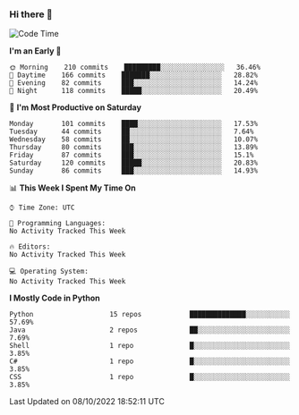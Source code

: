 ### Hi there 👋

<!--START_SECTION:waka-->
![Code Time](http://img.shields.io/badge/Code%20Time-260%20hrs%2027%20mins-blue)

**I'm an Early 🐤** 

```text
🌞 Morning    210 commits    █████████░░░░░░░░░░░░░░░░   36.46% 
🌆 Daytime    166 commits    ███████░░░░░░░░░░░░░░░░░░   28.82% 
🌃 Evening    82 commits     ███░░░░░░░░░░░░░░░░░░░░░░   14.24% 
🌙 Night      118 commits    █████░░░░░░░░░░░░░░░░░░░░   20.49%

```
📅 **I'm Most Productive on Saturday** 

```text
Monday       101 commits    ████░░░░░░░░░░░░░░░░░░░░░   17.53% 
Tuesday      44 commits     ██░░░░░░░░░░░░░░░░░░░░░░░   7.64% 
Wednesday    58 commits     ██░░░░░░░░░░░░░░░░░░░░░░░   10.07% 
Thursday     80 commits     ███░░░░░░░░░░░░░░░░░░░░░░   13.89% 
Friday       87 commits     ███░░░░░░░░░░░░░░░░░░░░░░   15.1% 
Saturday     120 commits    █████░░░░░░░░░░░░░░░░░░░░   20.83% 
Sunday       86 commits     ███░░░░░░░░░░░░░░░░░░░░░░   14.93%

```


📊 **This Week I Spent My Time On** 

```text
⌚︎ Time Zone: UTC

💬 Programming Languages: 
No Activity Tracked This Week

🔥 Editors: 
No Activity Tracked This Week

💻 Operating System: 
No Activity Tracked This Week

```

**I Mostly Code in Python** 

```text
Python                   15 repos            ██████████████░░░░░░░░░░░   57.69% 
Java                     2 repos             ██░░░░░░░░░░░░░░░░░░░░░░░   7.69% 
Shell                    1 repo              █░░░░░░░░░░░░░░░░░░░░░░░░   3.85% 
C#                       1 repo              █░░░░░░░░░░░░░░░░░░░░░░░░   3.85% 
CSS                      1 repo              █░░░░░░░░░░░░░░░░░░░░░░░░   3.85%

```



 Last Updated on 08/10/2022 18:52:11 UTC
<!--END_SECTION:waka-->

<!--
**e1630m/e1630m** is a ✨ _special_ ✨ repository because its `README.md` (this file) appears on your GitHub profile.

Here are some ideas to get you started:

- 🔭 I’m currently working on ...
- 🌱 I’m currently learning ...
- 👯 I’m looking to collaborate on ...
- 🤔 I’m looking for help with ...
- 💬 Ask me about ...
- 📫 How to reach me: ...
- 😄 Pronouns: ...
- ⚡ Fun fact: ...
-->
